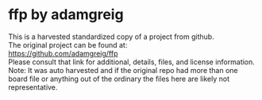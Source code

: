 
# ffp by adamgreig  
This is a harvested standardized copy of a project from github.  
The original project can be found at:  
https://github.com/adamgreig/ffp  
Please consult that link for additional, details, files, and license information.  
Note: It was auto harvested and if the original repo had more than one board file or anything out of the ordinary the files here are likely not representative.  
    